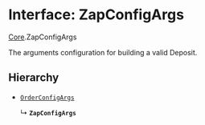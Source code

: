 # Interface: ZapConfigArgs

[Core](../modules/Core.md).ZapConfigArgs

The arguments configuration for building a valid Deposit.

## Hierarchy

- [`OrderConfigArgs`](Core.OrderConfigArgs.md)

  ↳ **`ZapConfigArgs`**
